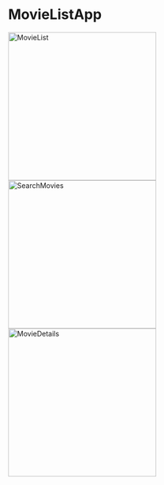 # MovieListApp
<img width="300" alt="MovieList" src="https://user-images.githubusercontent.com/83015883/144798558-adfbe847-ad63-47b5-834f-a30f346ce5b8.png"> <img width="300" alt="SearchMovies" src="https://user-images.githubusercontent.com/83015883/144798570-5e1b1882-7fc5-46f0-9868-6e8c13167681.png"> <img width="300" alt="MovieDetails" src="https://user-images.githubusercontent.com/83015883/144798596-6c6efbf2-44b1-4c18-a2ba-6ca06dbd19f2.png">
